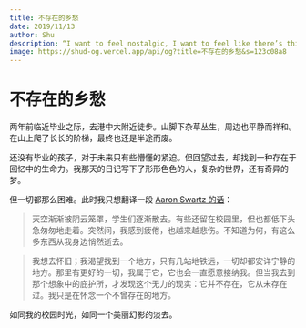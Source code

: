 ```yaml
---
title: 不存在的乡愁
date: 2019/11/13
author: Shu
description: “I want to feel nostalgic, I want to feel like there’s this place, just a couple subway stops away, where everything will be alright.”
image: https://shud-og.vercel.app/api/og?title=不存在的乡愁&s=123c08a8
---
```


# 不存在的乡愁

两年前临近毕业之际，去港中大附近徒步。山脚下杂草丛生，周边也平静而祥和。在山上爬了长长的阶梯，最终也还是半途而废。

还没有毕业的孩子，对于未来只有些懵懂的紧迫。但回望过去，却找到一种存在于回忆中的生命力。我那天的日记写下了形形色色的人，复杂的世界，还有奇异的梦。

但一切都那么困难。此时我只想翻译一段 [Aaron Swartz 的话](http://www.aaronsw.com/weblog/visitingmit)：

> 天空渐渐被阴云笼罩，学生们逐渐散去。有些还留在校园里，但也都低下头急匆匆地走着。突然间，我感到疲倦，也越来越悲伤。不知道为何，有这么多东西从我身边悄然逝去。

> 我想去怀旧；我渴望找到一个地方，只有几站地铁远，一切却都安详宁静的地方。那里有更好的一切，我属于它，它也会一直愿意接纳我。但当我去到那个想象中的庇护所，才发现这个无力的现实：它并不存在，它从未存在过。我只是在怀念一个不曾存在的地方。

如同我的校园时光，如同一个美丽幻影的淡去。
